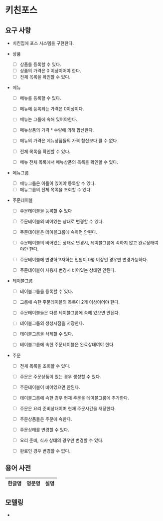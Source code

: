 # 키친포스

## 요구 사항

- 치킨집에 포스 시스템을 구현한다.

- 상품
  - [ ] 상품를 등록할 수 있다.
  - [ ] 상품의 가격은 0 이상이어야 한다.
  - [ ] 전체 목록을 확인할 수 있다.
    
- 메뉴
  - [ ] 메뉴를 등록할 수 있다.
  - [ ] 메뉴에 등록되는 가격은 0이상이다.
  - [ ] 메뉴는 그룹에 속해 있어야한다.
  - [ ] 메뉴상품의 가격 * 수량에 의해 합산한다.
  - [ ] 메뉴의 가격은 메뉴상품들의 가격 합산보다 클 수 없다
  
  - [ ] 전체 목록을 확인할 수 있다.
  - [ ] 메뉴 전체 목록에서 메뉴상품의 목록을 확인할 수 있다.
    
- 메뉴그룹
  - [ ] 메뉴그룹은 이름이 있어야 등록할 수 있다.
  - [ ] 메뉴그룹의 전체 목록을 조회할 수 있다.
  
- 주문테이블
  - [ ] 주문테이블을 등록할 수 있다
  
  - [ ] 주문테이블의 비어있는 상태로 변경할 수 있다.  
  - [ ] 주문테이블은 테이블그룹에 속하면 안된다.
  - [ ] 주문테이블의 비어있는 상태로 변경시, 테이블그룹에 속하지 않고 완료상태여야만 한다.
  
  - [ ] 주문테이블에 변경하고자하는 인원이 0명 이상인 경우만 변경가능하다.
  - [ ] 주문테이블이 사용자 변경시 비어있는 상태면 안된다.
  
  
- 테이블그룹
  - [ ] 테이블그룹을 등록할 수 있다.
  - [ ] 그룹에 속한 주문테이블의 목록이 2개 이상이어야 한다.
  - [ ] 주문테이블들은 다른 테이블그룹에 속해 있으면 안된다.
  - [ ] 테이블그룹의 생성시점을 저장한다.
  
  - [ ] 테이블그룹을 삭제할 수 있다.  
  - [ ] 테이블그룹에 속한 주문테이블은 완료상태여야 한다.


- 주문
  - [ ] 전체 목록을 조회할 수 있다.
  
  - [ ] 주문은 주문상품이 있는 경우 생성할 수 있다.
  - [ ] 주문테이블이 비어있으면 안된다.
  - [ ] 테이블그룹에 속한 경우 현재 주문을 테이블그룹에 추가한다.
  - [ ] 주문은 요리 준비상태이며 현재 주문시간을 저장한다.
  - [ ] 주문상품들은 주문에 속한다.
  
  - [ ] 주문상태를 변경할 수 있다.
  - [ ] 요리 준비, 식사  상태의 경우만 변경할 수 있다.
  - [ ] 완료인 경우 변경할 수 없다.
  
## 용어 사전

| 한글명 | 영문명 | 설명 |
| --- | --- | --- |

## 모델링

- 
